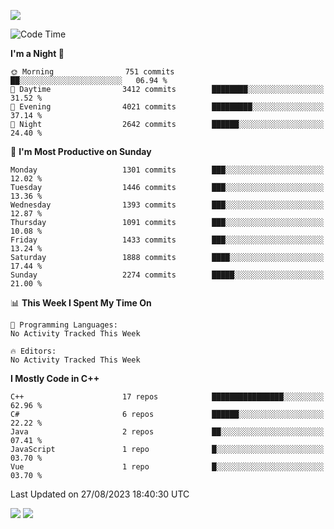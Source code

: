 ![](https://komarev.com/ghpvc/?username=lilpidgey&color=red)
<!--START_SECTION:waka-->
![Code Time](http://img.shields.io/badge/Code%20Time-1%2C491%20hrs%2018%20mins-blue)

**I'm a Night 🦉** 

```text
🌞 Morning                751 commits         ██░░░░░░░░░░░░░░░░░░░░░░░   06.94 % 
🌆 Daytime                3412 commits        ████████░░░░░░░░░░░░░░░░░   31.52 % 
🌃 Evening                4021 commits        █████████░░░░░░░░░░░░░░░░   37.14 % 
🌙 Night                  2642 commits        ██████░░░░░░░░░░░░░░░░░░░   24.40 % 
```
📅 **I'm Most Productive on Sunday** 

```text
Monday                   1301 commits        ███░░░░░░░░░░░░░░░░░░░░░░   12.02 % 
Tuesday                  1446 commits        ███░░░░░░░░░░░░░░░░░░░░░░   13.36 % 
Wednesday                1393 commits        ███░░░░░░░░░░░░░░░░░░░░░░   12.87 % 
Thursday                 1091 commits        ███░░░░░░░░░░░░░░░░░░░░░░   10.08 % 
Friday                   1433 commits        ███░░░░░░░░░░░░░░░░░░░░░░   13.24 % 
Saturday                 1888 commits        ████░░░░░░░░░░░░░░░░░░░░░   17.44 % 
Sunday                   2274 commits        █████░░░░░░░░░░░░░░░░░░░░   21.00 % 
```


📊 **This Week I Spent My Time On** 

```text
💬 Programming Languages: 
No Activity Tracked This Week

🔥 Editors: 
No Activity Tracked This Week
```

**I Mostly Code in C++** 

```text
C++                      17 repos            ████████████████░░░░░░░░░   62.96 % 
C#                       6 repos             ██████░░░░░░░░░░░░░░░░░░░   22.22 % 
Java                     2 repos             ██░░░░░░░░░░░░░░░░░░░░░░░   07.41 % 
JavaScript               1 repo              █░░░░░░░░░░░░░░░░░░░░░░░░   03.70 % 
Vue                      1 repo              █░░░░░░░░░░░░░░░░░░░░░░░░   03.70 % 
```




 Last Updated on 27/08/2023 18:40:30 UTC
<!--END_SECTION:waka-->
![](https://hit.yhype.me/github/profile?user_id=42968544)
![](https://komarev.com/ghpvc/?lilpidgey)
